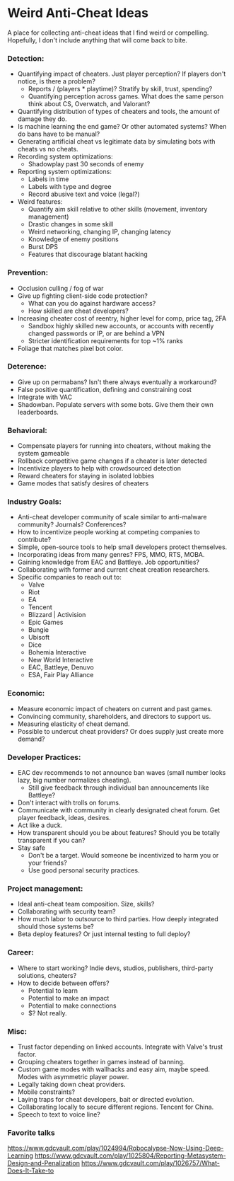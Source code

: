 # Weird Anti-Cheat Ideas
A place for collecting anti-cheat ideas that I find weird or compelling.  
Hopefully, I don't include anything that will come back to bite.

### Detection:  
- Quantifying impact of cheaters. Just player perception? If players don't notice, is there a problem?  
  - Reports / (players * playtime)? Stratify by skill, trust, spending?
  - Quantifying perception across games. What does the same person think about CS, Overwatch, and Valorant?
- Quantifying distribution of types of cheaters and tools, the amount of damage they do. 
- Is machine learning the end game? Or other automated systems? When do bans have to be manual?
- Generating artificial cheat vs legitimate data by simulating bots with cheats vs no cheats.
- Recording system optimizations:
  - Shadowplay past 30 seconds of enemy
- Reporting system optimizations:
  - Labels in time
  - Labels with type and degree
  - Record abusive text and voice (legal?)
- Weird features:  
  - Quantify aim skill relative to other skills (movement, inventory management)   
  - Drastic changes in some skill  
  - Weird networking, changing IP, changing latency
  - Knowledge of enemy positions
  - Burst DPS
  - Features that discourage blatant hacking
  
### Prevention:  
- Occlusion culling / fog of war  
- Give up fighting client-side code protection?  
  - What can you do against hardware access?  
  - How skilled are cheat developers?  
- Increasing cheater cost of reentry, higher level for comp, price tag, 2FA  
  - Sandbox highly skilled new accounts, or accounts with recently changed passwords or IP, or are behind a VPN 
  - Stricter identification requirements for top ~1% ranks  
- Foliage that matches pixel bot color.

### Deterence:  
- Give up on permabans? Isn't there always eventually a workaround?  
- False positive quantification, defining and constraining cost  
- Integrate with VAC 
- Shadowban. Populate servers with some bots. Give them their own leaderboards.

### Behavioral:  
- Compensate players for running into cheaters, without making the system gameable  
- Rollback competitive game changes if a cheater is later detected  
- Incentivize players to help with crowdsourced detection  
- Reward cheaters for staying in isolated lobbies
- Game modes that satisfy desires of cheaters

### Industry Goals:
- Anti-cheat developer community of scale similar to anti-malware community? Journals? Conferences?  
- How to incentivize people working at competing companies to contribute?
- Simple, open-source tools to help small developers protect themselves.  
- Incorporating ideas from many genres? FPS, MMO, RTS, MOBA.  
- Gaining knowledge from EAC and Battleye. Job opportunities?  
- Collaborating with former and current cheat creation researchers.
- Specific companies to reach out to:
  - Valve
  - Riot
  - EA
  - Tencent
  - Blizzard | Activision
  - Epic Games
  - Bungie
  - Ubisoft
  - Dice
  - Bohemia Interactive
  - New World Interactive
  - EAC, Battleye, Denuvo
  - ESA, Fair Play Alliance

### Economic:  
- Measure economic impact of cheaters on current and past games.  
- Convincing community, shareholders, and directors to support us.  
- Measuring elasticity of cheat demand.  
- Possible to undercut cheat providers? Or does supply just create more demand?  

### Developer Practices:  
- EAC dev recommends to not announce ban waves (small number looks lazy, big number normalizes cheating).  
  - Still give feedback through individual ban announcements like Battleye?  
- Don't interact with trolls on forums.  
- Communicate with community in clearly designated cheat forum. Get player feedback, ideas, desires.  
- Act like a duck.  
- How transparent should you be about features? Should you be totally transparent if you can?  
- Stay safe
  - Don't be a target. Would someone be incentivized to harm you or your friends?  
  - Use good personal security practices.  
  
### Project management:  
- Ideal anti-cheat team composition. Size, skills?  
- Collaborating with security team?  
- How much labor to outsource to third parties. How deeply integrated should those systems be?  
- Beta deploy features? Or just internal testing to full deploy? 

### Career:
- Where to start working? Indie devs, studios, publishers, third-party solutions, cheaters?
- How to decide between offers?
  - Potential to learn
  - Potential to make an impact
  - Potential to make connections
  - $? Not really.

### Misc:  
- Trust factor depending on linked accounts. Integrate with Valve's trust factor.  
- Grouping cheaters together in games instead of banning.  
- Custom game modes with wallhacks and easy aim, maybe speed. Modes with asymmetric player power.  
- Legally taking down cheat providers.  
- Mobile constraints?  
- Laying traps for cheat developers, bait or directed evolution.  
- Collaborating locally to secure different regions. Tencent for China.
- Speech to text to voice line?

### Favorite talks
https://www.gdcvault.com/play/1024994/Robocalypse-Now-Using-Deep-Learning
https://www.gdcvault.com/play/1025804/Reporting-Metasystem-Design-and-Penalization
https://www.gdcvault.com/play/1026757/What-Does-It-Take-to
